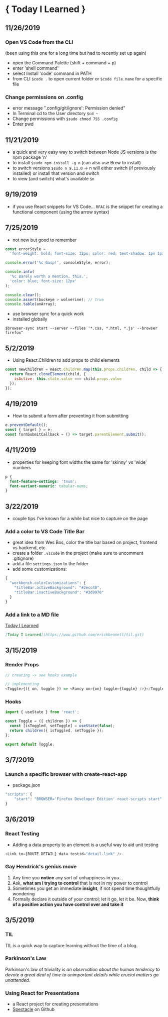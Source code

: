 # { Today I Learned }

## 11/26/2019

### Open VS Code from the CLI

(been using this one for a long time but had to recently set up again)

- open the Command Palette (shift + command + p)
- enter 'shell command'
- select Install 'code' command in PATH
- from CLI `$code .` to open current folder or `$code file.name` for a specific file

### Change permissions on .config

- error message ".config/git/ignore': Permission denied"
- In Terminal cd to the User directory `$cd ~`
- Change permissions with `$sudo chmod 755 .config`
- Enter pwd

## 11/21/2019

- a quick and very easy way to switch between Node JS versions is the npm package 'n'
- to install `$sudo npm install -g n` (can also use Brew to install)
- to switch versions `$sudo n 9.11.0` -> n will either switch (if previously installed) or install that version and switch
- to view (and switch) what's available `$n`

## 9/19/2019

- if you use React snippets for VS Code... `RFAC` is the snippet for creating a functional component (using the arrow syntax)

## 7/25/2019

- not new but good to remember

```javascript
const errorStyle =
  'font-weight: bold; font-size: 32px; color: red; text-shadow: 1px 1px 0px black, 1px -1px 0px black, -1px 1px 0px black, -1px -1px 0px black;';

console.error('%c Gasp!', consoleStyle, error);

console.info(
  '%c Barely worth a mention, this.',
  'color: blue; font-size: 12px'
);

console.clear();
console.assert(buckeye > wolverine); // true
console.table(anArray);
```

- use browser sync for a quick work
- installed globally

```
$browser-sync start --server --files '*.css, *.html, *.js' --browser firefox"
```

## 5/2/2019

- Using React.Children to add props to child elements

```javascript
const newChildren = React.Children.map(this.props.children, child => {
  return React.cloneElement(child, {
    isActive: this.state.value === child.props.value
  });
});
```

## 4/19/2019

- How to submit a form after preventing it from submitting

```javascript
e.preventDefault();
const { target } = e;
const formSubmitCallback = () => target.parentElement.submit();
```

## 4/11/2019

- properties for keeping font widths the same for 'skinny' vs 'wide' numbers

```css
p {
  font-feature-settings: 'tnum';
  font-variant-numeric: tabular-nums;
}
```

## 3/22/2019

- couple tips I've known for a while but nice to capture on the page

### Add a color to VS Code Title Bar

- great idea from Wes Bos, color the title bar based on project, frontend vs backend, etc.
- create a folder `.vscode` in the project (make sure to uncomment .gitignore)
- add a file `settings.json` to the folder
- add some customizations:

```javascript
{
  "workbench.colorCustomizations": {
    "titleBar.activeBackground": "#2ecc40",
    "titleBar.inactiveBackground": "#3d9970"
  }
}
```

### Add a link to a MD file

[Today I Learned](https://www.github.com/erickbennett/til.git)

```markdown
[Today I Learned](https://www.github.com/erickbennett/til.git)
```

## 3/15/2019

### Render Props

```javascript
// creating -> see hooks example

// implementing
<Toggle>{({ on, toggle }) => <Fancy on={on} toggle={toggle} />}</Toggle>
```

### Hooks

```javascript
import { useState } from 'react';

const Toggle = ({ children }) => {
  const [isToggled, setToggle] = useState(false);
  return children({ isToggled, setToggle });
};

export default Toggle;
```

## 3/7/2019

### Launch a specific browser with create-react-app

- package.json

```javascript
"scripts": {
    "start": "BROWSER='Firefox Developer Edition' react-scripts start"
}
```

## 3/6/2019

### React Testing

- Adding a data property to an element is a useful way to aid unit testing

```javascript
<Link to={ROUTE_DETAIL} data-testid="detail-link" />
```

### Gay Hendrick's genius move

1. Any time you **notice** any sort of unhappiness in you...
2. Ask, **what am I trying to control** that is not in my power to control
3. Sometimes you get an immediate **insight**, if not spend time thoughtfully wondering
4. Formally declare it outside of your control; let it go, let it be. Now, **think of a positive action you have control over and take it**

## 3/5/2019

### TIL

TIL is a quick way to capture learning without the time of a blog.

### Parkinson's Law

Parkinson's law of triviality _is an observation about the human tendency to devote a great deal of time to unimportant details while crucial matters go unattended._

### Using React for Presentations

- a React project for creating presentations
- [Spectacle](https://github.com/FormidableLabs/spectacle) on Github
